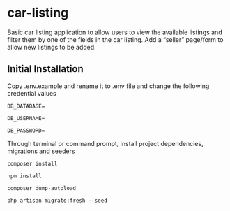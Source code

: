 # car-listing

Basic car listing application to allow users to view the available listings and filter them by one of the fields in the car listing. Add a “seller” page/form to allow new listings to be added.


## Initial Installation
Copy .env.example and rename it to .env file and change the following credential values

`DB_DATABASE=`

`DB_USERNAME=`

`DB_PASSWORD=`

Through terminal or command prompt, install project dependencies, migrations and seeders

`composer install`

`npm install`

`composer dump-autoload`

`php artisan migrate:fresh --seed`
